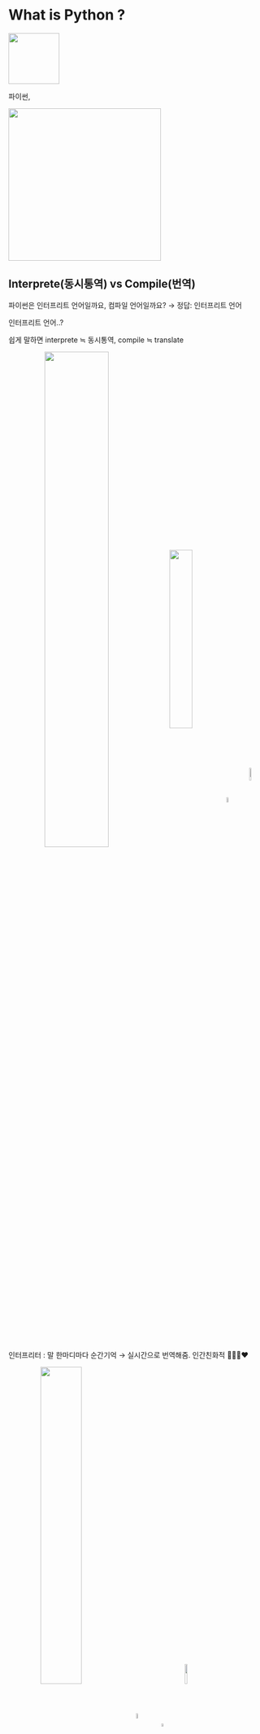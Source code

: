 # What is Python ?

<img src="https://www.python.org/static/community_logos/python-logo-master-v3-TM-flattened.png" height="100">

파이썬,

<img src="https://upload.wikimedia.org/wikipedia/ko/4/49/WeWantToKnow.jpg" width="300">

## Interprete(동시통역) vs Compile(번역)

파이썬은 인터프리트 언어일까요, 컴파일 언어일까요? → 정답: 인터프리트 언어

인터프리트 언어..?

쉽게 말하면 interprete ≒ 동시통역, compile ≒ translate

<p align="center">
  <img src="https://github.com/cho-hyeonjin/python-algorithm-first-step/assets/78816754/24d50d45-47cf-475b-bf5c-02eb5783f09a" width="50%" align="center" />
  <img src="https://logos-world.net/wp-content/uploads/2021/10/Python-Symbol.png" width="30%" align="center" />
  <img src="https://upload.wikimedia.org/wikipedia/commons/6/6a/JavaScript-logo.png" width="5%" align="center" />
  &nbsp;
  <img src="https://brandslogos.com/wp-content/uploads/images/java-logo-1.png" width="8%" align="center" />
</p>

인터프리터 : 말 한마디마다 순간기억 → 실시간으로 번역해줌. 인간친화적 👩🏻‍💻❤️

<p align="center">
  <img src="https://github.com/cho-hyeonjin/python-algorithm-first-step/assets/78816754/dc33dba9-a8df-4bec-8653-e9c11868a743" width="40%" align="center" />
  &nbsp;
  &nbsp;
  &nbsp;
  &nbsp;
  <img src="https://i.namu.wiki/i/KcqDuQYTxNpUcLIMZTg28QXse0XiWx1G7K68kYYCo1GuhoHmhB_V8Qe9odGGt0BH9-0nQZTN53WXTNpDmwVfWQ.svg" width="5%" align="center" />
  &nbsp;
  &nbsp;
  &nbsp;
  <img src="https://upload.wikimedia.org/wikipedia/commons/thumb/1/18/ISO_C%2B%2B_Logo.svg/612px-ISO_C%2B%2B_Logo.svg.png" width="4%" align="center" />
  &nbsp;
  <img src="https://go.dev/blog/go-brand/Go-Logo/PNG/Go-Logo_Blue.png" width="10%" align="center" />
  &nbsp;
  &nbsp;
  &nbsp;
  &nbsp;
  &nbsp;
  &nbsp;
  &nbsp;
  &nbsp;
  &nbsp;
  &nbsp;
  &nbsp;
  &nbsp;
  &nbsp;
  &nbsp;
  &nbsp;
  &nbsp;
  &nbsp;
  &nbsp;
  &nbsp;
  &nbsp;
  &nbsp;
  &nbsp;
  &nbsp;
  &nbsp;
  &nbsp;
  &nbsp;
  &nbsp;
  &nbsp;
  &nbsp;
  &nbsp;
  &nbsp;
</p>

컴파일러 : 말 끝날때까지 적어두고 하고 말 끝나면 한 번에 번역해줌. 기계친화적 🤖🩶

<br/>

파이썬 쉘 = interpreter

파이썬 쉘이 명령어 번역하는 방식 = interprete

## How to use Python?

파이썬은 동시통역형 Interpreted 언어임에도 2가지 모드 제공

### 1. Interactive Mode

  <img width="500" src="https://github.com/cho-hyeonjin/python-algorithm-first-step/assets/78816754/662af592-2900-4437-81e0-386a1a963c15" />

  <br/>

  <img src="https://github.com/cho-hyeonjin/python-algorithm-first-step/assets/78816754/12602fbd-11cb-4c91-bd36-68b6da6e0ed6">

> 1.  터미널에서 ' `python3` ' 엔터
>
> 2.  ' `>>>` ' : Interactive shell이 실행됨. 대화모드 들어온 것임.
>
> 3.  하고 싶은 계산식 넣고 엔터
>
> 4.  결과 나옴
>
> 5.  ' `exit()` ' 또는 ' `quit()` ' : interactive shell 나오기, 대화모드 종료

이렇게 자세히 적을 필요도 없음.

1+1을 알고 싶으면

python3 엔터 → 1+1 엔터 → exit() 엔터

너무 쉬워서 당황스러울 지경

### 2. Module file Mode ( Script file Mode )

파일에 코드 작성하고 해당 파일을 실행하는 방법

<img src="https://github.com/cho-hyeonjin/python-algorithm-first-step/assets/78816754/c450d777-3a15-4349-a8a0-70c9eb6a9ef2">

node 파일 실행하는거랑 비스무리 한 듯

> 1.  파이썬 문법으로 코드 작성 후 ' `파일명.py` ' 로 저장
>
> 2.  해당 파일 저장된 위치에서 ' `python3 파일명.py` ' : 파일명.py 실행됨.

### 주석은 '#'

```python
  # scriptMode.py 실행해서 확인해보셈

print ("주석 다는 법은 # 주석주석 쏼랴쏼라")
# print "이것은 Python 주석입니다. (난 안보일껄?👻)"

```
